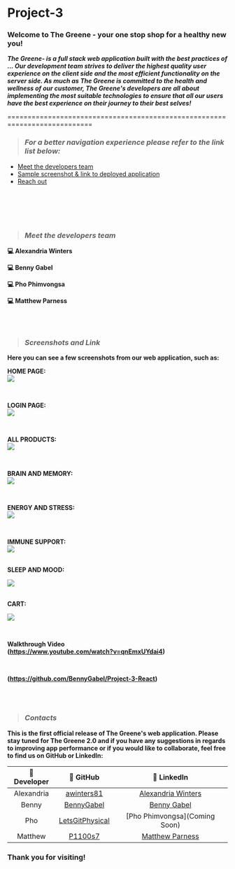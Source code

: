 # Project-3

### Welcome to The Greene - your one stop shop for a healthy new you! 
</div> 

<p> <strong><em> The Greene- is a full stack web application built with the best practices of ... Our development team strives to deliver the highest quality user experience on the client side and the most efficient functionality on the server side. As much as The Greene is committed to the health and wellness of our customer, The Greene's developers are all about implementing the most suitable technologies to ensure that all our users have the best experience on their journey to their best selves! </em></strong></p>

=========================================================================== <br>

> ### ___For a better navigation experience please refer to the link list below:___ <br>
- [Meet the developers team](#meet-the-developers-team)
- [Sample screenshot & link to deployed application](#screenshots-and-link)
- [Reach out](#contacts)

<br></br>
<br></br>

> ### ___Meet the developers team___
<dl>
    <dt><strong>💻 Alexandria Winters <strong></dt>
</dl>

<dl>
    <dt><strong>💻 Benny Gabel </strong></dt>
</dl>

<dl>
    <dt><strong>💻 Pho Phimvongsa  </strong></dt>
</dl>

<dl>
    <dt><strong>💻 Matthew Parness  </strong></dt> 
</dl>
<br></br>

> ### ___Screenshots and Link___
<p>Here you can see a few screenshots from our web application, such as: </p>

<strong> HOME PAGE: </strong></br>
![](/assets/screenshots/0_GreeneShop.jpg?raw=true)

<br>


<strong> LOGIN PAGE: </strong></br>
![](/assets/screenshots/1_Login.jpg?raw=true)

<br>

<strong> ALL PRODUCTS: </strong></br>
![](/assets/screenshots/2_All_Products.jpg?raw=true)

<br>

<strong> BRAIN AND MEMORY: </strong></br>
![](/assets/screenshots/3_Brain_and_Memory.jpg?raw=true)

<br>

<strong> ENERGY AND STRESS: </strong></br>
![](/assets/screenshots/4_Energy_and_Stress.jpg?raw=true)

<br>

<strong> IMMUNE SUPPORT: </strong></br>
![](/assets/screenshots/5_immune_support.jpg?raw=true)

<br>
<strong> SLEEP AND MOOD: </strong></br>

![](/assets/screenshots/6_Sleep_and_Mood.jpg?raw=true)

<br>
<strong> CART: </strong></br>

![](/assets/screenshots/7_Cart.jpg?raw=true)

<br>

<strong> Walkthrough Video </strong></br>
(https://www.youtube.com/watch?v=qnEmxUYdai4)


<br>

<strong> (https://github.com/BennyGabel/Project-3-React)



<br></br>
> ### ___Contacts___
<p> This is the first official release of The Greene's web application. Please stay tuned for The Greene 2.0 and if you have any suggestions in regards to improving app performance or if you would like to collaborate, feel free to find us on GitHub or LinkedIn:</p>

| 🔧 Developer  | 🔗 GitHub                                                 | 🔗 LinkedIn                                  |
|:--------------:|:---------------------------------------------------------:|:-----------------------------------------:|
| Alexandria     | [awinters81](https://github.com/awinters81)               | [Alexandria Winters](https://www.linkedin.com/in/alexandria-winters-98199a23a/)
| Benny      | [BennyGabel](https://github.com/BennyGabel/)                   | [Benny Gabel](https://www.linkedin.com/in/benny-gabel-a66392a/)
| Pho        | [LetsGitPhysical](https://github.com/LetsGitPhysical)   | [Pho Phimvongsa](Coming Soon)
| Matthew        | [P1100s7](https://github.com/P1100s7)                     | [Matthew Parness](https://www.linkedin.com/in/matthew-parness)

### Thank you for visiting!